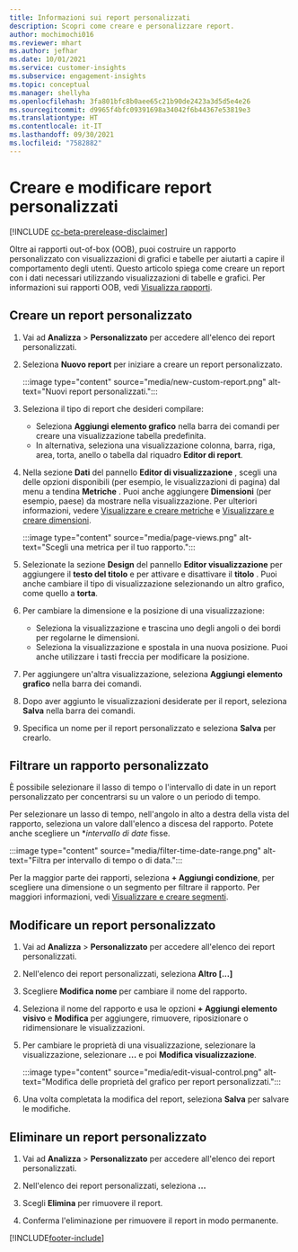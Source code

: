 ```yaml
---
title: Informazioni sui report personalizzati
description: Scopri come creare e personalizzare report.
author: mochimochi016
ms.reviewer: mhart
ms.author: jefhar
ms.date: 10/01/2021
ms.service: customer-insights
ms.subservice: engagement-insights
ms.topic: conceptual
ms.manager: shellyha
ms.openlocfilehash: 3fa801bfc8b0aee65c21b90de2423a3d5d5e4e26
ms.sourcegitcommit: d9965f4bfc09391698a34042f6b44367e53819e3
ms.translationtype: HT
ms.contentlocale: it-IT
ms.lasthandoff: 09/30/2021
ms.locfileid: "7582882"
---
```

# <a name="create-and-edit-custom-reports"></a>Creare e modificare report personalizzati

[!INCLUDE [cc-beta-prerelease-disclaimer](includes/cc-beta-prerelease-disclaimer.md)]

Oltre ai rapporti out-of-box (OOB), puoi costruire un rapporto personalizzato con visualizzazioni di grafici e tabelle per aiutarti a capire il comportamento degli utenti. Questo articolo spiega come creare un report con i dati necessari utilizzando visualizzazioni di tabelle e grafici. Per informazioni sui rapporti OOB, vedi [Visualizza rapporti](view-reports.md).

## <a name="create-a-custom-report"></a>Creare un report personalizzato

1. Vai ad **Analizza** > **Personalizzato** per accedere all'elenco dei report personalizzati.

1. Seleziona **Nuovo report** per iniziare a creare un report personalizzato.

   :::image type="content" source="media/new-custom-report.png" alt-text="Nuovi report personalizzati.":::

1. Seleziona il tipo di report che desideri compilare:

    - Seleziona **Aggiungi elemento grafico** nella barra dei comandi per creare una visualizzazione tabella predefinita.
    - In alternativa, seleziona una visualizzazione colonna, barra, riga, area, torta, anello o tabella dal riquadro **Editor di report**.

1. Nella sezione **Dati** del pannello **Editor di visualizzazione** , scegli una delle opzioni disponibili (per esempio, le visualizzazioni di pagina) dal menu a tendina **Metriche** . Puoi anche aggiungere **Dimensioni** (per esempio, paese) da mostrare nella visualizzazione. Per ulteriori informazioni, vedere [Visualizzare e creare metriche](metrics.md) e [Visualizzare e creare dimensioni](dimensions.md).

   :::image type="content" source="media/page-views.png" alt-text="Scegli una metrica per il tuo rapporto.":::

1. Selezionate la sezione **Design** del pannello **Editor visualizzazione** per aggiungere il **testo del titolo** e per attivare e disattivare il **titolo** .  Puoi anche cambiare il tipo di visualizzazione selezionando un altro grafico, come quello a **torta**.

1. Per cambiare la dimensione e la posizione di una visualizzazione:
   - Seleziona la visualizzazione e trascina uno degli angoli o dei bordi per regolarne le dimensioni.
   - Seleziona la visualizzazione e spostala in una nuova posizione. Puoi anche utilizzare i tasti freccia per modificare la posizione.
1. Per aggiungere un'altra visualizzazione, seleziona **Aggiungi elemento grafico** nella barra dei comandi.
1. Dopo aver aggiunto le visualizzazioni desiderate per il report, seleziona **Salva** nella barra dei comandi.

1. Specifica un nome per il report personalizzato e seleziona **Salva** per crearlo.
 
## <a name="filter-a-custom-report"></a>Filtrare un rapporto personalizzato

È possibile selezionare il lasso di tempo o l'intervallo di date in un report personalizzato per concentrarsi su un valore o un periodo di tempo.

Per selezionare un lasso di tempo, nell'angolo in alto a destra della vista del rapporto, seleziona un valore dall'elenco a discesa del rapporto. Potete anche scegliere un **intervallo di date* fisse.

:::image type="content" source="media/filter-time-date-range.png" alt-text="Filtra per intervallo di tempo o di data.":::

Per la maggior parte dei rapporti, seleziona **+ Aggiungi condizione**, per scegliere una dimensione o un segmento per filtrare il rapporto. Per maggiori informazioni, vedi [Visualizzare e creare segmenti](segments.md).

## <a name="edit-a-custom-report"></a>Modificare un report personalizzato

1. Vai ad **Analizza** > **Personalizzato** per accedere all'elenco dei report personalizzati.

1. Nell'elenco dei report personalizzati, seleziona **Altro [...]** 

1. Scegliere **Modifica nome** per cambiare il nome del rapporto.

1. Seleziona il nome del rapporto e usa le opzioni **+ Aggiungi elemento visivo** e **Modifica** per aggiungere, rimuovere, riposizionare o ridimensionare le visualizzazioni.

1. Per cambiare le proprietà di una visualizzazione, selezionare la visualizzazione, selezionare **...** e poi **Modifica visualizzazione**.

   :::image type="content" source="media/edit-visual-control.png" alt-text="Modifica delle proprietà del grafico per report personalizzati.":::

1. Una volta completata la modifica del report, seleziona **Salva** per salvare le modifiche. 

## <a name="delete-a-custom-report"></a>Eliminare un report personalizzato

1. Vai ad **Analizza** > **Personalizzato** per accedere all'elenco dei report personalizzati.

1. Nell'elenco dei report personalizzati, seleziona **...**

1. Scegli **Elimina** per rimuovere il report.

1. Conferma l'eliminazione per rimuovere il report in modo permanente.


[!INCLUDE[footer-include](../includes/footer-banner.md)]
